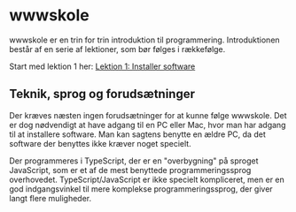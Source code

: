 # wwwskole

wwwskole er en trin for trin introduktion til programmering. Introduktionen består af en serie af lektioner, som bør følges i rækkefølge. 

Start med lektion 1 her: [Lektion 1: Installer software](https://github.com/slamidtfyn/wwwskole/wiki/InstallerSoftware)

## Teknik, sprog og forudsætninger

Der kræves næsten ingen forudsætninger for at kunne følge wwwskole. Det er dog nødvendigt at have adgang til en PC eller Mac, hvor man har adgang til at installere software. Man kan sagtens benytte en ældre PC, da det software der benyttes ikke kræver noget specielt.

Der programmeres i TypeScript, der er en "overbygning" på sproget JavaScript, som er et af de mest benyttede programmeringssprog overhovedet. TypeScript/JavaScript er ikke specielt kompliceret, men er en god indgangsvinkel til mere komplekse programmeringssprog, der giver langt flere muligheder.

